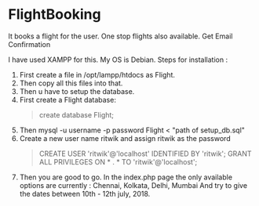# FlightBooking
It books a flight for the user. One stop flights also available. Get Email Confirmation

I have used XAMPP for this. My OS is Debian. 
Steps for installation :
1. First create a file in /opt/lampp/htdocs as Flight.
2. Then copy all this files into that.
3. Then u have to setup the database.
4. First create a Flight database:
    > create database Flight;
5. Then mysql -u username -p password Flight < "path of setup_db.sql"
6. Create a new user name ritwik and assign ritwik as the password
    > CREATE USER 'ritwik'@'localhost' IDENTIFIED BY 'ritwik';
    > GRANT ALL PRIVILEGES ON * . * TO 'ritwik'@'localhost';
7. Then you are good to go.
    In the index.php page the only available options are currently : Chennai, Kolkata, Delhi, Mumbai
    And try to give the dates between 10th - 12th july, 2018.
